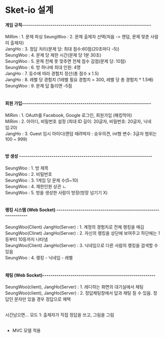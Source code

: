 # Sket-io 설계

#### 게임 규칙----------------------------------------------------------------  
MiRim :    1. 문제 파싱
SeungWoo : 2. 문제 출제자 선택(처음 -> 랜덤, 문제 맞춘 사람이 출제자)  
JangHo :   3. 정답 처리(문제 당: 최대 점수:60점(20초마다 -5))  
SeungWoo : 4. 문제 당 제한 시간(문제 당 1분 30초)  
SeungWoo : 5. 문제 전체 못 맞추면 전체 점수 감점(문제 당: 10점)  
SeungWoo : 6. 방 하나에 최대 인원: 4명  
JangHo   : 7. 등수에 따라 경험치 정산(총 점수 x 1.5)  
JangHo   : 8. 레벨 당 경험치 (1레벨 필요 경험치 = 300, 레벨 당 총 경험치 * 1.5배)  
SeungWoo : 9. 문제 답 틀리면 -5점  
<br>



#### 회원 가입----------------------------------------------------------------  
MiRim    : 1. OAuth를 Facebook, Google 로그인, 회원가입 (해킹막아)  
MiRim    : 2. 아이디, 비밀번호 설정 (최대 ID 길이: 20글자, 비밀번호: 20글자, 닉네임:20)  
JangHo   : 3. Guest 임시 아이디(랜덤 때려박자 : 승우의견, int형 변수: 3글자 범위는 100 ~ 999)  
<br>




#### 방 생성 ------------------------------------------------------------------  
SeungWoo : 1. 방 제목  
SeungWoo : 2. 비밀번호  
SeungWoo : 3. 1게임 당 문제 수(5~10)  
SeungWoo : 4. 제한인원 상관 ㄴ  
SeungWoo : 5. 방을 생성한 사람이 방장(방장 넘기기 X)  
<br>




#### 랭킹 시스템 (Web Socket) --------------------------------------------------------------  
SeungWoo(Client) JangHo(Server) : 1. 계정의 경험치로 전체 랭킹을 매김  
SeungWoo(Clinet) JangHo(Server) : 2. 자신의 랭킹을 상단에 보여주고 하단에는 1등부터 10등까지 나타냄  
SeungWoo(Client) JangHo(Server) : 3. 닉네임으로 다른 사람의 랭킹을 검색할 수 있음  
SeungWoo : 4. 랭킹 - 닉네임 - 레벨  
<br>



#### 채팅 (Web Socket)--------------------------------------------------------
SeungWoo(client), JangHo(Server) : 1. 레디하는 화면의 대기실에서 채팅
SeungWoo(client), JangHo(Server) : 2. 정답채팅창에서 답과 채팅 칠 수 있음. 정답인 문자만 있을 경우 정답으로 채택  



<br>
시간남으면...  
모드 1: 출제자가 직접 정답을 쓰고, 그림을 그림  
<br><br>

+ MVC 모델 적용<br>
